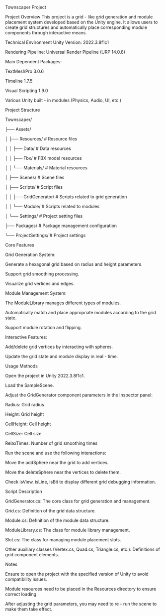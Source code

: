Townscaper Project

Project Overview
This project is a grid - like grid generation and module placement system developed based on the Unity engine. It allows users to create grid structures and automatically place corresponding module components through interactive means.

Technical Environment
Unity Version: 2022.3.8f1c1

Rendering Pipeline: Universal Render Pipeline (URP 14.0.8)

Main Dependent Packages:

TextMeshPro 3.0.6

Timeline 1.7.5

Visual Scripting 1.9.0

Various Unity built - in modules (Physics, Audio, UI, etc.)

Project Structure

Townscaper/

├── Assets/

│   ├── Resources/          # Resource files

│   │   ├── Data/           # Data resources

│   │   ├── Fbx/            # FBX model resources

│   │   └── Materials/      # Material resources

│   ├── Scenes/             # Scene files

│   ├── Scripts/            # Script files

│   │   ├── GridGenerator/  # Scripts related to grid generation

│   │   └── Module/         # Scripts related to modules

│   └── Settings/           # Project setting files

├── Packages/               # Package management configuration

└── ProjectSettings/        # Project settings

Core Features

Grid Generation System:

Generate a hexagonal grid based on radius and height parameters.

Support grid smoothing processing.

Visualize grid vertices and edges.

Module Management System:

The ModuleLibrary manages different types of modules.

Automatically match and place appropriate modules according to the grid state.

Support module rotation and flipping.

Interactive Features:

Add/delete grid vertices by interacting with spheres.

Update the grid state and module display in real - time.

Usage Methods

Open the project in Unity 2022.3.8f1c1.

Load the SampleScene.

Adjust the GridGenerator component parameters in the Inspector panel:

Radius: Grid radius

Height: Grid height

CellHeight: Cell height

CellSize: Cell size

RelaxTimes: Number of grid smoothing times

Run the scene and use the following interactions:

Move the addSphere near the grid to add vertices.

Move the deleteSphere near the vertices to delete them.

Check isView, isLine, isBit to display different grid debugging information.

Script Description

GridGenerator.cs: The core class for grid generation and management.

Grid.cs: Definition of the grid data structure.

Module.cs: Definition of the module data structure.

ModuleLibrary.cs: The class for module library management.

Slot.cs: The class for managing module placement slots.

Other auxiliary classes (Vertex.cs, Quad.cs, Triangle.cs, etc.): Definitions of grid component elements.

Notes

Ensure to open the project with the specified version of Unity to avoid compatibility issues.

Module resources need to be placed in the Resources directory to ensure correct loading.

After adjusting the grid parameters, you may need to re - run the scene to make them take effect.
